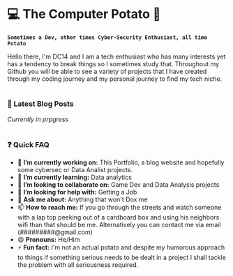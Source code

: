 # 💻 The Computer Potato 🥔

**`Sometimes a Dev, other times Cyber-Security Enthusiast, all time Potato`**

Hello there, I'm DC14 and I am a tech enthusiast who has many interests yet has a tendency to break things so I sometimes study that. Throughout my Github you will be able to see a variety of projects that I have created through my coding journey and my personal journey to find my tech niche.

#

### 📰 Latest Blog Posts

*Currently in prpgress*

#

### ❓ Quick FAQ

- 🔭 **I’m currently working on:** This Portfolio, a blog website and hopefully some cybersec or Data Analist projects.
- 🌱 **I’m currently learning:** Data analytics
- 👯 **I’m looking to collaborate on:** Game Dev and Data Analysis projects
- 🤔 **I’m looking for help with:** Getting a Job
- 💬 **Ask me about:** Anything that won't Dox me
- 📫 **How to reach me:** If you go through the streets and watch someone with a lap top peeking out of a cardboard box and using his neighbors wifi than that should be me. Alternatively you can contact me via email (#########@gmail.com)
- 😄 **Pronouns:** He/Him
- ⚡ **Fun fact:** I'm not an actual potato and despite my humorous approach to things if something serious needs to be dealt in a project I shall tackle the problem with all seriousness required.

<!--
**PotatChild/PotatChild** is a ✨ _special_ ✨ repository because its `README.md` (this file) appears on your GitHub profile.

Here are some ideas to get you started:

- 🔭 I’m currently working on ...
- 🌱 I’m currently learning ...
- 👯 I’m looking to collaborate on ...
- 🤔 I’m looking for help with ...
- 💬 Ask me about ...
- 📫 How to reach me: ...
- 😄 Pronouns: ...
- ⚡ Fun fact: ...
-->

